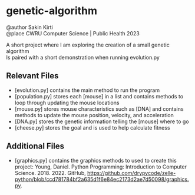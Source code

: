 # genetic-algorithm
@author Sakin Kirti <br>
@place CWRU Computer Science | Public Health 2023

A short project where I am exploring the creation of a small genetic algorithm <br>
Is paired with a short demonstration when running evolution.py <br>

## Relevant Files
- [evolution.py] contains the main method to run the program
- [population.py] stores each [mouse] in a list and contains methods to loop through updating the mouse locations
- [mouse.py] stores mouse characteristics such as [DNA] and contains methods to update the mouse position, velocity, and acceleration
- [DNA.py] stores the genetic information telling the [mouse] where to go
- [cheese.py] stores the goal and is used to help calculate fitness

## Additional Files
- [graphics.py] contains the graphics methods to used to create this project: Young, Daniel. Python Programming: Introduction to Computer Science. 2018. 2022. GitHub, https://github.com/drypycode/zelle-python/blob/ccd781784bf2a635d1f6e84ec2173d2ae7d50098/graphics.py.

